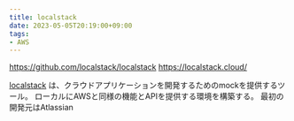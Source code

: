 ```yaml
---
title: localstack
date: 2023-05-05T20:19:00+09:00
tags:
- AWS
---
```


https://github.com/localstack/localstack
https://localstack.cloud/

[localstack](note/localstack.md) は、クラウドアプリケーションを開発するためのmockを提供するツール。
ローカルにAWSと同様の機能とAPIを提供する環境を構築する。
最初の開発元はAtlassian
